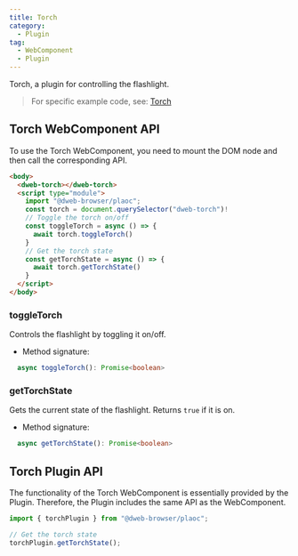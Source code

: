 ```yaml
---
title: Torch
category:
  - Plugin
tag:
  - WebComponent
  - Plugin
---
```


Torch, a plugin for controlling the flashlight.

> For specific example code, see: [Torch](https://github.com/BioforestChain/dweb_browser/blob/main/plaoc/demo/src/pages/Torch.vue)

## Torch WebComponent API

To use the Torch WebComponent, you need to mount the DOM node and then call the corresponding API.

```html
<body>
  <dweb-torch></dweb-torch>
  <script type="module">
    import "@dweb-browser/plaoc";
    const torch = document.querySelector("dweb-torch")!
    // Toggle the torch on/off
    const toggleTorch = async () => {
      await torch.toggleTorch()
    }
    // Get the torch state
    const getTorchState = async () => {
      await torch.getTorchState()
    }
  </script>
</body>
```

### toggleTorch

Controls the flashlight by toggling it on/off.

- Method signature:

```ts
  async toggleTorch(): Promise<boolean>
```

### getTorchState

Gets the current state of the flashlight. Returns `true` if it is on.

- Method signature:

```ts
  async getTorchState(): Promise<boolean>
```

## Torch Plugin API

The functionality of the Torch WebComponent is essentially provided by the Plugin. Therefore, the Plugin includes the same API as the WebComponent.

```ts
import { torchPlugin } from "@dweb-browser/plaoc";

// Get the torch state
torchPlugin.getTorchState();
```